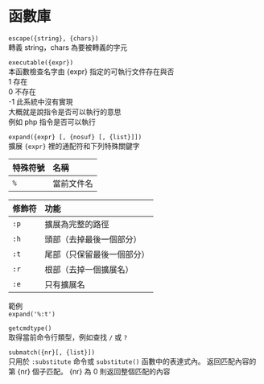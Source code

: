 # 函數庫

`escape({string}, {chars})`   
轉義 string，chars 為要被轉義的字元

`executable({expr})`  
本函數檢查名字由 {expr} 指定的可執行文件存在與否  
1 存在  
0 不存在  
-1 此系統中沒有實現  
大概就是說指令是否可以執行的意思  
例如 php 指令是否可以執行

`expand({expr} [, {nosuf} [, {list}]])`  
擴展 `{expr}` 裡的通配符和下列特殊關鍵字

| 特殊符號 | 名稱 |
| :--- | :--- |
| `%` | 當前文件名 |

| 修飾符 | 功能 |
| :--- | :--- |
| `:p` | 擴展為完整的路徑 |
| `:h` | 頭部（去掉最後一個部分） |
| `:t` | 尾部（只保留最後一個部分） |
| `:r` | 根部（去掉一個擴展名） |
| `:e` | 只有擴展名 |

範例  
`expand('%:t')`

`getcmdtype()`  
取得當前命令行類型，例如查找 `/` 或 `?`

`submatch({nr}[, {list}])`  
只用於 `:substitute` 命令或 `substitute()` 函數中的表達式內。 返回匹配內容的第 {nr} 個子匹配。 {nr} 為 0 則返回整個匹配的內容



